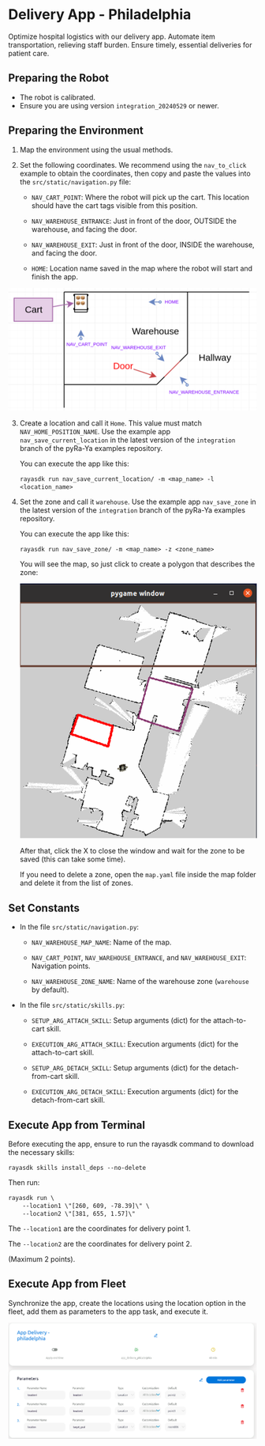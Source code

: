 # Delivery App - Philadelphia

Optimize hospital logistics with our delivery app. Automate item transportation, relieving staff burden. Ensure timely, essential deliveries for patient care.

## Preparing the Robot

* The robot is calibrated.
* Ensure you are using version `integration_20240529` or newer.

## Preparing the Environment

1. Map the environment using the usual methods.

2. Set the following coordinates. We recommend using the `nav_to_click` example to obtain the coordinates, then copy and paste the values into the `src/static/navigation.py` file:

    * `NAV_CART_POINT`: Where the robot will pick up the cart. This location should have the cart tags visible from this position.

    * `NAV_WAREHOUSE_ENTRANCE`: Just in front of the door, OUTSIDE the warehouse, and facing the door.

    * `NAV_WAREHOUSE_EXIT`: Just in front of the door, INSIDE the warehouse, and facing the door.

    * `HOME`: Location name saved in the map where the robot will start and finish the app.

![alt text](/doc/img/nav_points.png)

3. Create a location and call it `Home`. This value must match `NAV_HOME_POSITION_NAME`. Use the example app `nav_save_current_location` in the latest version of the `integration` branch of the pyRa-Ya examples repository.

    You can execute the app like this:

    ```
    rayasdk run nav_save_current_location/ -m <map_name> -l <location_name>
    ```

4. Set the zone and call it `warehouse`. Use the example app `nav_save_zone` in the latest version of the `integration` branch of the pyRa-Ya examples repository.

    You can execute the app like this:

    ```
    rayasdk run nav_save_zone/ -m <map_name> -z <zone_name>
    ```

    You will see the map, so just click to create a polygon that describes the zone:

    ![alt text](/doc/img/save_zone.png)

    After that, click the X to close the window and wait for the zone to be saved (this can take some time).

    If you need to delete a zone, open the `map.yaml` file inside the map folder and delete it from the list of zones.

## Set Constants

* In the file `src/static/navigation.py`:

    * `NAV_WAREHOUSE_MAP_NAME`: Name of the map.

    * `NAV_CART_POINT`, `NAV_WAREHOUSE_ENTRANCE`, and `NAV_WAREHOUSE_EXIT`: Navigation points.

    * `NAV_WAREHOUSE_ZONE_NAME`: Name of the warehouse zone (`warehouse` by default).

* In the file `src/static/skills.py`:
    
    * `SETUP_ARG_ATTACH_SKILL`: Setup arguments (dict) for the attach-to-cart skill.

    * `EXECUTION_ARG_ATTACH_SKILL`: Execution arguments (dict) for the attach-to-cart skill.

    * `SETUP_ARG_DETACH_SKILL`: Setup arguments (dict) for the detach-from-cart skill.

    * `EXECUTION_ARG_DETACH_SKILL`: Execution arguments (dict) for the detach-from-cart skill.

## Execute App from Terminal

Before executing the app, ensure to run the rayasdk command to download the necessary skills:

```
rayasdk skills install_deps --no-delete
```

Then run:

```
rayasdk run \
    --location1 \"[260, 609, -78.39]\" \
    --location2 \"[381, 655, 1.57]\" 
```

The `--location1` are the coordinates for delivery point 1.

The `--location2` are the coordinates for delivery point 2.

(Maximum 2 points).

## Execute App from Fleet

Synchronize the app, create the locations using the location option in the fleet, add them as parameters to the app task, and execute it.

![alt text](/doc/img/fleet_arguments.png)
